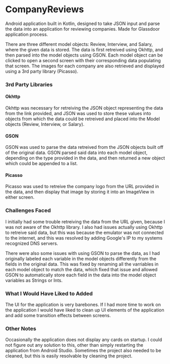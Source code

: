 # CompanyReviews
Android application built in Kotlin, designed to take JSON input and parse the data into an application for reviewing companies. Made for Glassdoor application process.

There are three different model objects: Review, Interview, and Salary, where the given data is stored. The data is first retreived using Okhttp, and then parsed into the model objects using GSON. Each model object can be clicked to open a second screen with their corresponding data populating that screen. The images for each company are also retrieved and displayed using a 3rd party library (Picasso).

### 3rd Party Libraries

#### Okhttp
Okhttp was necessary for retreiving the JSON object representing the data from the link provided, and JSON was used to store these values into objects from which the data could be retreived and placed into the Model objects (Review, Interview, or Salary).

#### GSON
GSON was used to parse the data retreived from the JSON objects built off of the original data. GSON parsed said data into each model object, depending on the type provided in the data, and then returned a new object which could be appended to a list. 

#### Picasso
Picasso was used to retreive the company logo from the URL provided in the data, and then display that image by storing it into an ImageView in either screen. 


### Challenges Faced

I initially had some trouble retreiving the data from the URL given, because I was not aware of the Okhttp library. I also had issues actually using Okhttp to retreive said data, but this was because the emulator was not connected to the internet, and this was resolved by adding Google's IP to my systems recognized DNS servers. 

There were also some issues with using GSON to parse the data, as I had originally labeled each variable in the model objects differently from the fields in the original data. This was fixed by renaming all the varriables in each model object to match the data, which fixed that issue and allowed GSON to automatically store each field in the data into the model object variables as Strings or Ints. 


### What I Would Have Liked to Added

The UI for the application is very barebones. If I had more time to work on the application I would have liked to clean up UI elements of the application and add some transition effects between screens. 


### Other Notes

Occasionally the application does not display any cards on startup. I could not figure out any solution to this, other than simply restarting the application from Android Studio. Sometimes the project also needed to be cleaned, but this is easily resolvable by cleaning the project.
